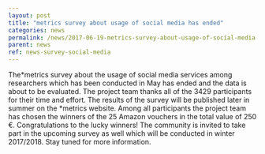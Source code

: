 ```yaml
---
layout: post
title: "metrics survey about usage of social media has ended"
categories: news
permalink: /news/2017-06-19-metrics-survey-about-usage-of-social-media-has-ended/
parent: news
ref: news-survey-social-media
---
```


The*metrics survey about the usage of social media services among researchers which has been conducted in May has ended and the data is about to be evaluated. The project team thanks all of the 3429 participants for their time and effort. The results of the survey will be published later in summer on the \*metrics website. Among all participants the project team has chosen the winners of the 25 Amazon vouchers in the total value of 250 €.
Congratulations to the lucky winners!
The community is invited to take part in the upcoming survey as well which will be conducted in winter 2017/2018. Stay tuned for more information.
